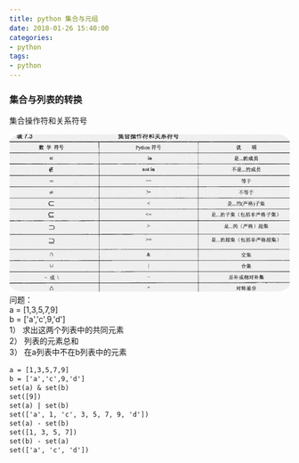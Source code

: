 ```yaml
---
title: python 集合与元组
date: 2018-01-26 15:40:00
categories:
- python
tags:
- python
---
```


### 集合与列表的转换
集合操作符和关系符号
  
![集合操作符](/images/04.jpg)  
问题：  
a = [1,3,5,7,9]  
b = ['a','c',9,'d']  
1） 求出这两个列表中的共同元素  
2） 列表的元素总和  
3） 在a列表中不在b列表中的元素  
```
a = [1,3,5,7,9]
b = ['a','c',9,'d']
set(a) & set(b)
set([9])
set(a) | set(b)
set(['a', 1, 'c', 3, 5, 7, 9, 'd'])
set(a) - set(b)
set([1, 3, 5, 7])
set(b) - set(a)
set(['a', 'c', 'd'])
```
